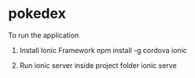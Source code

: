 # pokedex
To run the application

1. Install Ionic Framework
npm install -g cordova ionic

2. Run ionic server inside project folder
ionic serve
